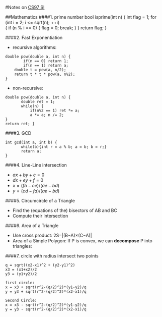 #Notes on [CS97 SI](http://web.stanford.edu/class/cs97si/)

##Mathematics
####1. prime number
	bool isprime(int n)
	{
	    int flag = 1;
	    for (int i = 2; i <= sqrt(n); ++i)  
	    {
	        if (n % i == 0)
	        {
	            flag = 0;
	            break;
	        }
	    }
	    return flag;
	}
	
####2. Fast Exponentiation
- recursive algorithms:

```
double pow(double a, int n) {		if(n == 0) return 1;		if(n == 1) return a;	double t = pow(a, n/2);	return t * t * pow(a, n%2);}
```
- non-recursive:

```
double pow(double a, int n) {       double ret = 1;       while(n) {           if(n%2 == 1) ret *= a;           a *= a; n /= 2;}return ret; }
```

####3. GCD
```
int gcd(int a, int b) {       while(b){int r = a % b; a = b; b = r;}       return a;}
```

####4. Line-Line intersection
- $ax+by+c=0$
- $dx+ey+f=0$
- $x = (fb-ce)/(ae-bd)$
- $y = (cd-fa)/(ae-bd)$

####5. Circumcircle of a Triangle
- Find the (equations of the) bisectors of AB and BC 
- Compute their intersection

####6. Area of a Triangle
- Use cross product: 2S=|(B−A)×(C−A)| 
- Area of a Simple Polygon: If P is convex, we can **decompose** P into triangles:

####7. circle with radius intersect two points

```
q = sqrt((x2-x1)^2 + (y2-y1)^2)
x3 = (x1+x2)/2
y3 = (y1+y2)/2

first circle:
x = x3 + sqrt(r^2-(q/2)^2)*(y1-y2)/q
y = y3 + sqrt(r^2-(q/2)^2)*(x2-x1)/q
  
Second Circle:
x = x3 - sqrt(r^2-(q/2)^2)*(y1-y2)/q
y = y3 - sqrt(r^2-(q/2)^2)*(x2-x1)/q  
```
